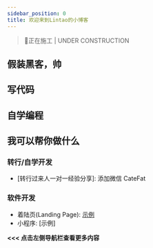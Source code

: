 ```yaml
---
sidebar_position: 0
title: 欢迎来到Lintao的小博客
---
```


> 👷正在施工 | UNDER CONSTRUCTION

## 假装黑客，帅

## 写代码

## 自学编程

## 我可以帮你做什么

### 转行/自学开发
- [转行过来人一对一经验分享]: 添加微信 CateFat

### 软件开发
- 着陆页(Landing Page): [示例](https://landing-page-test-93719-7-1323235075.sh.run.tcloudbase.com/)
- 小程序: [示例]


**\<\<\< 点击左侧导航栏查看更多内容**

